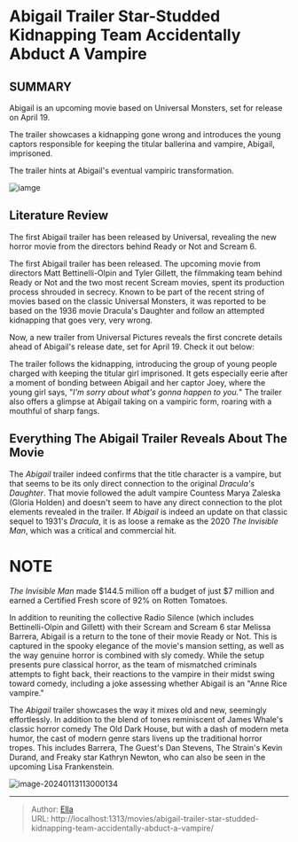 #  Abigail Trailer Star-Studded Kidnapping Team Accidentally Abduct A Vampire


## SUMMARY 




Abigail is an upcoming movie based on Universal Monsters, set for release on April 19.          

The trailer showcases a kidnapping gone wrong and introduces the young captors responsible for keeping the titular ballerina and vampire, Abigail, imprisoned.

The trailer hints at Abigail&#39;s eventual vampiric transformation.



![iamge](https://static1.srcdn.com/wordpress/wp-content/uploads/2024/01/kathryn-newton-screaming-in-abigail.jpg)

## Literature Review

The first Abigail trailer has been released by Universal, revealing the new horror movie from the directors behind Ready or Not and Scream 6.

The first Abigail trailer has been released. The upcoming movie from directors Matt Bettinelli-Olpin and Tyler Gillett, the filmmaking team behind Ready or Not and the two most recent Scream movies, spent its production process shrouded in secrecy. Known to be part of the recent string of movies based on the classic Universal Monsters, it was reported to be based on the 1936 movie Dracula&#39;s Daughter and follow an attempted kidnapping that goes very, very wrong.

Now, a new trailer from Universal Pictures reveals the first concrete details ahead of Abigail&#39;s release date, set for April 19. Check it out below:

The trailer follows the kidnapping, introducing the group of young people charged with keeping the titular girl imprisoned. It gets especially eerie after a moment of bonding between Abigail and her captor Joey, where the young girl says, &#34;*I&#39;m sorry about what&#39;s gonna happen to you.*&#34; The trailer also offers a glimpse at Abigail taking on a vampiric form, roaring with a mouthful of sharp fangs.

## Everything The Abigail Trailer Reveals About The Movie

The *Abigail* trailer indeed confirms that the title character is a vampire, but that seems to be its only direct connection to the original *Dracula&#39;s Daughter*. That movie followed the adult vampire Countess Marya Zaleska (Gloria Holden) and doesn&#39;t seem to have any direct connection to the plot elements revealed in the trailer. If *Abigail* is indeed an update on that classic sequel to 1931&#39;s *Dracula*, it is as loose a remake as the 2020 *The Invisible Man*, which was a critical and commercial hit.



# NOTE

*The Invisible Man* made $144.5 million off a budget of just $7 million and earned a Certified Fresh score of 92% on Rotten Tomatoes.



In addition to reuniting the collective Radio Silence (which includes Bettinelli-Olpin and Gillett) with their Scream and Scream 6 star Melissa Barrera, Abigail is a return to the tone of their movie Ready or Not. This is captured in the spooky elegance of the movie&#39;s mansion setting, as well as the way genuine horror is combined with sly comedy. While the setup presents pure classical horror, as the team of mismatched criminals attempts to fight back, their reactions to the vampire in their midst swing toward comedy, including a joke assessing whether Abigail is an &#34;Anne Rice vampire.&#34;

The *Abigail* trailer showcases the way it mixes old and new, seemingly effortlessly. In addition to the blend of tones reminiscent of James Whale&#39;s classic horror comedy The Old Dark House, but with a dash of modern meta humor, the cast of modern genre stars livens up the traditional horror tropes. This includes Barrera, The Guest&#39;s Dan Stevens, The Strain&#39;s Kevin Durand, and Freaky star Kathryn Newton, who can also be seen in the upcoming Lisa Frankenstein.



![image-20240113113000134](C:\Users\Administrator\AppData\Roaming\Typora\typora-user-images\image-20240113113000134.png)


---

> Author: [Ella](https://instagram.hk.cn/)  
> URL: http://localhost:1313/movies/abigail-trailer-star-studded-kidnapping-team-accidentally-abduct-a-vampire/  

